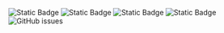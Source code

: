 ![Static Badge](https://img.shields.io/badge/blacklists-60-000000) ![Static Badge](https://img.shields.io/badge/blacklisted-3102442-cc0000) ![Static Badge](https://img.shields.io/badge/whitelisted-2242-00CC00) ![Static Badge](https://img.shields.io/badge/streaming_blacklist-28107-000000) ![GitHub issues](https://img.shields.io/github/issues/fabriziosalmi/blacklists)
